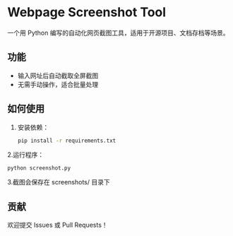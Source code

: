 # Webpage Screenshot Tool

一个用 Python 编写的自动化网页截图工具，适用于开源项目、文档存档等场景。

## 功能
- 输入网址后自动截取全屏截图
- 无需手动操作，适合批量处理

## 如何使用
1. 安装依赖：
   ```bash
   pip install -r requirements.txt
   ```
2.运行程序：
```
python screenshot.py
```
3.截图会保存在 screenshots/ 目录下

## 贡献
欢迎提交 Issues 或 Pull Requests！
